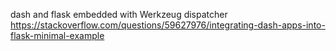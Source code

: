 
dash and flask embedded with Werkzeug dispatcher
https://stackoverflow.com/questions/59627976/integrating-dash-apps-into-flask-minimal-example